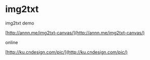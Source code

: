 # img2txt
img2txt demo

[http://annn.me/img2txt-canvas/](http://annn.me/img2txt-canvas/)

online 

[http://ku.cndesign.com/pic/](http://ku.cndesign.com/pic/)
